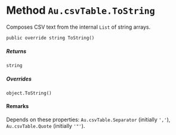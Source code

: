 # Method `Au.csvTable.ToString`

Composes CSV text from the internal `List` of string arrays.

```
public override string ToString()
```

##### Returns

`string`

##### Overrides

`object.ToString()`

#### Remarks

Depends on these properties: `Au.csvTable.Separator` (initially `','`), `Au.csvTable.Quote` (initially `'"'`).